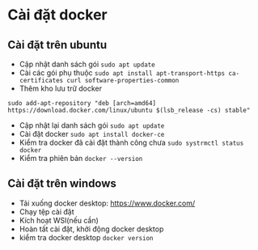 # Cài đặt docker
## Cài đặt trên ubuntu
- Cập nhật danh sách gói
```sudo apt update```
- Cài các gói phụ thuộc
```sudo apt install apt-transport-https ca-certificates curl software-properties-common```
- Thêm kho lưu trữ docker
```curl -fsSL https://download.docker.com/linux/ubuntu/gpg | sudo apt-key add -
sudo add-apt-repository "deb [arch=amd64] https://download.docker.com/linux/ubuntu $(lsb_release -cs) stable"
```
- Cập nhật lại danh sách gói
```sudo apt update```
- Cài đặt docker
```sudo apt install docker-ce```
- Kiểm tra docker đã cài đặt thành công chưa
```sudo systrmctl status docker```
- Kiểm tra phiên bản
```docker --version```
## Cài đặt trên windows
- Tải xuống docker desktop: https://www.docker.com/
- Chạy tệp cài đặt
- Kích hoạt WSl(nếu cần)
- Hoàn tất cài đặt, khởi động docker desktop
- kiểm tra docker desktop
```docker version```

